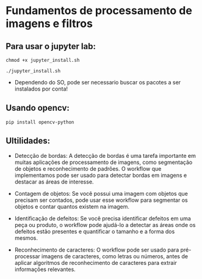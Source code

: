 # Fundamentos de processamento de imagens e filtros

## Para usar o jupyter lab:

```chmod +x jupyter_install.sh```

```./jupyter_install.sh```

- Dependendo do SO, pode ser necessario buscar os pacotes a ser instalados por conta!

## Usando opencv:

```pip install opencv-python```

## Ultilidades:

- Detecção de bordas: A detecção de bordas é uma tarefa importante em muitas aplicações de processamento de imagens, como segmentação de objetos e reconhecimento de padrões. O workflow que implementamos pode ser usado para detectar bordas em imagens e destacar as áreas de interesse.

- Contagem de objetos: Se você possui uma imagem com objetos que precisam ser contados, pode usar esse workflow para segmentar os objetos e contar quantos existem na imagem.

- Identificação de defeitos: Se você precisa identificar defeitos em uma peça ou produto, o workflow pode ajudá-lo a detectar as áreas onde os defeitos estão presentes e quantificar o tamanho e a forma dos mesmos.

- Reconhecimento de caracteres: O workflow pode ser usado para pré-processar imagens de caracteres, como letras ou números, antes de aplicar algoritmos de reconhecimento de caracteres para extrair informações relevantes.

